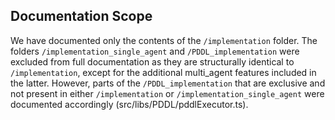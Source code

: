 ## Documentation Scope

We have documented only the contents of the `/implementation` folder. The folders `/implementation_single_agent` and `/PDDL_implementation` were excluded from full documentation as they are structurally identical to `/implementation`, except for the additional multi_agent features included in the latter. However, parts of the `/PDDL_implementation` that are exclusive and not present in either `/implementation` or `/implementation_single_agent` were documented accordingly (src/libs/PDDL/pddlExecutor.ts).
